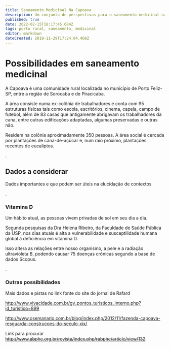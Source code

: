 ```yaml
---
title: Saneamento Medicinal Na Capoava
description: Um conjunto de perspectivas para o saneamento medicinal na Capoava
published: true
date: 2022-02-15T18:17:45.684Z
tags: porto rural, saneamento, medicinal
editor: markdown
dateCreated: 2019-11-29T17:24:04.468Z
---
```


# Possibilidades em saneamento medicinal
A Capoava é uma comunidade rural localizada no município de Porto Feliz-SP, entre a região de Sorocaba e de Piracicaba.

A área consiste numa ex-colônia de trabalhadores e conta com 95 estruturas físicas tais como escola, escritórios, cinema, capela, campo de futebol, além de 83 casas que antigamente abrigavam os trabalhadores da cana, entre outras edificações adaptadas, algumas preservadas e outras não.

Residem na colônia aproximadamente 350 pessoas. A área social é cercada por plantações de cana-de-açúcar e, num raio próximo, plantações recentes de eucaliptos.

.
## Dados a considerar
Dados importantes e que podem ser úteis na elucidação de contextos

.
### Vitamina D
Um hábito atual, as pessoas vivem privadas de sol em seu dia a dia.

Segunda pesquisas da Dra Helena Ribeiro, da Faculdade de Saúde Pública da USP, nos dias atuais é alta a vulnerabilidade e susceptilidade humana global à deficiência em vitamina D.

Isso altera as relações entre nosso organismo, a pele e a radiação ultravioleta B, podendo causar 75 doenças crônicas segundo a base de dados Scopus.

.
### Outras possibilidades



Mais dados e pistas no link fonte do site do jornal de Rafard

http://www.vivacidade.com.br/gv_pontos_turisticos_interno.php?id_turistico=899

http://www.osemanario.com.br/blog/index.php/2012/11/fazenda-capoava-resguarda-construcoes-do-seculo-xix/


Link para procurar
~~http://www.abphe.org.br/revista/index.php/rabphe/article/view/132~~
